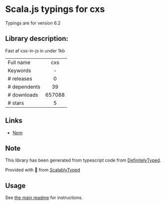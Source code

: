 
# Scala.js typings for cxs

Typings are for version 6.2

## Library description:
Fast af css-in-js in under 1kb

|                    |                 |
| ------------------ | :-------------: |
| Full name          | cxs |
| Keywords           | - |
| # releases         | 0 |
| # dependents       | 39 |
| # downloads        | 657088 |
| # stars            | 5 |

## Links
- [Npm](https://www.npmjs.com/package/cxs)
    


## Note
This library has been generated from typescript code from [DefinitelyTyped](https://definitelytyped.org).

Provided with :purple_heart: from [ScalablyTyped](https://github.com/oyvindberg/ScalablyTyped)

## Usage
See [the main readme](../../readme.md) for instructions.


